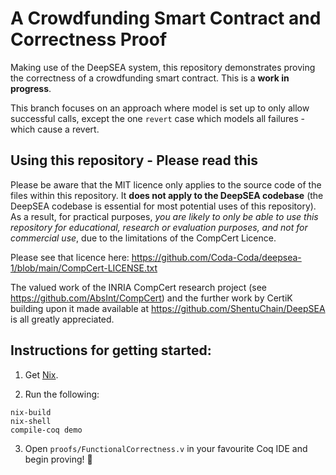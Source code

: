 # A Crowdfunding Smart Contract and Correctness Proof

Making use of the DeepSEA system, this repository demonstrates proving the correctness of a crowdfunding smart contract. This is a **work in progress**.

This branch focuses on an approach where model is set up to only allow successful calls, except the one `revert` case which models all failures - which cause a revert.

## Using this repository - Please read this

Please be aware that the MIT licence only applies to the source code of the files within this repository. It **does not apply to the DeepSEA codebase** (the DeepSEA codebase is essential for most potential uses of this repository). As a result, for practical purposes, _you are likely to only be able to use this repository for educational, research or evaluation purposes, and not for commercial use_, due to the limitations of the CompCert Licence.

Please see that licence here:
  https://github.com/Coda-Coda/deepsea-1/blob/main/CompCert-LICENSE.txt

The valued work of the INRIA CompCert research project (see 
https://github.com/AbsInt/CompCert) and the further work by CertiK 
building upon it made available at https://github.com/ShentuChain/DeepSEA is
all greatly appreciated.

## Instructions for getting started:

1. Get [Nix](https://nixos.org/download.html).

2. Run the following:
```
nix-build
nix-shell
compile-coq demo
```

3. Open `proofs/FunctionalCorrectness.v` in your favourite Coq IDE and begin proving! 🐔